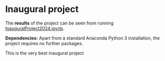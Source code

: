 # Inaugural project

The **results** of the project can be seen from running [InauguralProject2024.ipynb](InauguralProject2024.ipynb).

**Dependencies:** Apart from a standard Anaconda Python 3 installation, the project requires no further packages.

This is the very best inaugural project
